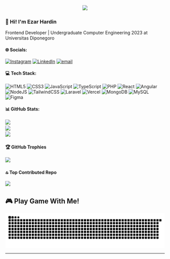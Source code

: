 <div align="center">
<img height="220" src="https://media4.giphy.com/media/v1.Y2lkPTc5MGI3NjExem12OXNnMXI2d2MycmZxdzY4MXozMXNremhuc2p6d25yNjB6dmZ1YyZlcD12MV9pbnRlcm5hbF9naWZfYnlfaWQmY3Q9Zw/iJMSipnX6SyM6DFofc/giphy.gif"  />
</div>

### 👋 Hi! I'm Ezar Hardin

Frontend Developer | Undergraduate Computer Engineering 2023 at Universitas Diponegoro

#### 🌐 Socials:

[![Instagram](https://img.shields.io/badge/Instagram-%23E4405F.svg?logo=Instagram&logoColor=white)](https://instagram.com/ezarwiratama) [![LinkedIn](https://img.shields.io/badge/LinkedIn-%230077B5.svg?logo=linkedin&logoColor=white)](https://linkedin.com/in/ezarhardin) [![email](https://img.shields.io/badge/Email-D14836?logo=gmail&logoColor=white)](mailto:ezar.hardin10@gmail.com)

#### 💻 Tech Stack:

![HTML5](https://img.shields.io/badge/html5-%23E34F26.svg?style=for-the-badge&logo=html5&logoColor=white) ![CSS3](https://img.shields.io/badge/css3-%231572B6.svg?style=for-the-badge&logo=css3&logoColor=white) ![JavaScript](https://img.shields.io/badge/javascript-%23323330.svg?style=for-the-badge&logo=javascript&logoColor=%23F7DF1E) ![TypeScript](https://img.shields.io/badge/typescript-%23007ACC.svg?style=for-the-badge&logo=typescript&logoColor=white) ![PHP](https://img.shields.io/badge/php-%23777BB4.svg?style=for-the-badge&logo=php&logoColor=white) ![React](https://img.shields.io/badge/react-%2320232a.svg?style=for-the-badge&logo=react&logoColor=%2361DAFB) ![Angular](https://img.shields.io/badge/angular-%23DD0031.svg?style=for-the-badge&logo=angular&logoColor=white) ![NodeJS](https://img.shields.io/badge/node.js-6DA55F?style=for-the-badge&logo=node.js&logoColor=white) ![TailwindCSS](https://img.shields.io/badge/tailwindcss-%2338B2AC.svg?style=for-the-badge&logo=tailwind-css&logoColor=white) ![Laravel](https://img.shields.io/badge/laravel-%23FF2D20.svg?style=for-the-badge&logo=laravel&logoColor=white) ![Vercel](https://img.shields.io/badge/vercel-%23000000.svg?style=for-the-badge&logo=vercel&logoColor=white) ![MongoDB](https://img.shields.io/badge/MongoDB-%234ea94b.svg?style=for-the-badge&logo=mongodb&logoColor=white) ![MySQL](https://img.shields.io/badge/mysql-4479A1.svg?style=for-the-badge&logo=mysql&logoColor=white) ![Figma](https://img.shields.io/badge/figma-%23F24E1E.svg?style=for-the-badge&logo=figma&logoColor=white)

#### 📊 GitHub Stats:

![](https://github-readme-stats.vercel.app/api?username=ezarwiratama&theme=tokyonight&hide_border=true&include_all_commits=true&count_private=false)<br/>
![](https://nirzak-streak-stats.vercel.app/?user=ezarwiratama&theme=tokyonight&hide_border=true)<br/>
![](https://github-readme-stats.vercel.app/api/top-langs/?username=ezarwiratama&theme=tokyonight&hide_border=true&include_all_commits=true&count_private=false&layout=compact)

#### 🏆 GitHub Trophies

![](https://github-profile-trophy.vercel.app/?username=ezarwiratama&theme=tokyonight&no-frame=true&no-bg=false&margin-w=4)

#### 🔝 Top Contributed Repo

![](https://github-contributor-stats.vercel.app/api?username=ezarwiratama&limit=5&theme=tokyonight&combine_all_yearly_contributions=true)

## 🎮 Play Game With Me!

<img src="https://raw.githubusercontent.com/ezarwiratama/ezarwiratama/output/snake.svg" alt="Snake animation" />

---

<!-- [![](https://visitcount.itsvg.in/api?id=ezarwiratama&icon=6&color=12)](https://visitcount.itsvg.in) -->

<!-- Proudly created with GPRM ( https://gprm.itsvg.in ) -->
